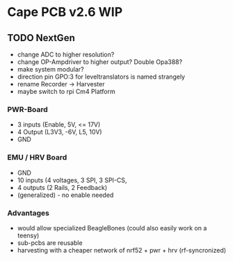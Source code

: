 # Cape PCB v2.6 WIP

## TODO NextGen

- change ADC to higher resolution?
- change OP-Ampdriver to higher output? Double Opa388?
- make system modular?
- direction pin GPO:3 for leveltranslators is named strangely
- rename Recorder -> Harvester
- maybe switch to rpi Cm4 Platform

### PWR-Board

- 3 inputs (Enable, 5V, <= 17V)
- 4 Output (L3V3, -6V, L5, 10V)
- GND

### EMU / HRV Board

- GND
- 10 inputs (4 voltages, 3 SPI, 3 SPI-CS,
- 4 outputs (2 Rails, 2 Feedback)
- (generalized) - no enable needed

### Advantages

- would allow specialized BeagleBones (could also easily work on a teensy)
- sub-pcbs are reusable
- harvesting with a cheaper network of nrf52 + pwr + hrv (rf-syncronized)
